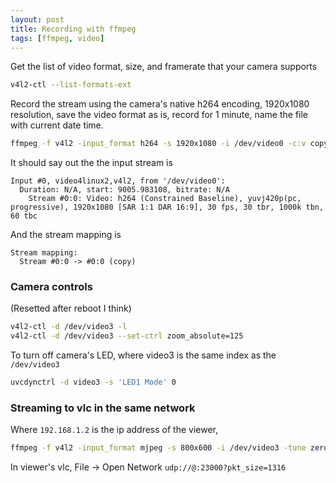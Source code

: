 ```yaml
---
layout: post
title: Recording with ffmpeg
tags: [ffmpeg, video]
---
```


Get the list of video format, size, and framerate that your camera supports

```bash
v4l2-ctl --list-formats-ext
```

Record the stream using the camera's native h264 encoding, 1920x1080 resolution, save the video format as is, record for 1 minute, name the file with current date time.

```bash
ffmpeg -f v4l2 -input_format h264 -s 1920x1080 -i /dev/video0 -c:v copy -t 00:01:00 $(date +"%Y%m%d%H%M%S").mp4
```

It should say out the the input stream is

```
Input #0, video4linux2,v4l2, from '/dev/video0':
  Duration: N/A, start: 9005.983108, bitrate: N/A
    Stream #0:0: Video: h264 (Constrained Baseline), yuvj420p(pc, progressive), 1920x1080 [SAR 1:1 DAR 16:9], 30 fps, 30 tbr, 1000k tbn, 60 tbc
```

And the stream mapping is

```
Stream mapping:
  Stream #0:0 -> #0:0 (copy)
```

### Camera controls

(Resetted after reboot I think)

```bash
v4l2-ctl -d /dev/video3 -l
v4l2-ctl -d /dev/video3 --set-ctrl zoom_absolute=125
```

To turn off camera's LED, where video3 is the same index as the `/dev/video3`

```bash
uvcdynctrl -d video3 -s 'LED1 Mode' 0
```

### Streaming to vlc in the same network

Where `192.168.1.2` is the ip address of the viewer,

```bash
ffmpeg -f v4l2 -input_format mjpeg -s 800x600 -i /dev/video3 -tune zerolatency  -f mjpeg udp://192.168.1.2:23000?pkt_size=1316
```

In viewer's vlc, File -> Open Network `udp://@:23000?pkt_size=1316`


